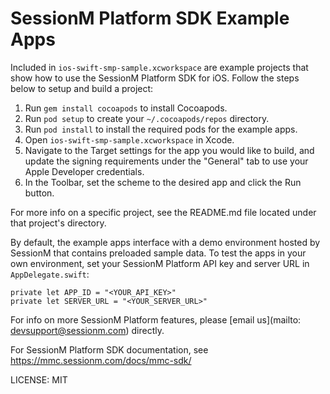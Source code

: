 SessionM Platform SDK Example Apps
==================================

Included in `ios-swift-smp-sample.xcworkspace` are example projects that show how to use the SessionM Platform SDK for iOS. Follow the steps below to setup and build a project:

1. Run `gem install cocoapods` to install Cocoapods.
2. Run `pod setup` to create your `~/.cocoapods/repos` directory.
3. Run `pod install` to install the required pods for the example apps.
4. Open `ios-swift-smp-sample.xcworkspace` in Xcode.
5. Navigate to the Target settings for the app you would like to build, and update the signing requirements under the "General" tab to use your Apple Developer credentials.
6. In the Toolbar, set the scheme to the desired app and click the Run button.

For more info on a specific project, see the README.md file located under that project's directory.

By default, the example apps interface with a demo environment hosted by SessionM that contains preloaded sample data. To test the apps in your own environment, set your SessionM Platform API key and server URL in `AppDelegate.swift`:

```
private let APP_ID = "<YOUR_API_KEY>"
private let SERVER_URL = "<YOUR_SERVER_URL>"
```

For info on more SessionM Platform features, please [email us](mailto: devsupport@sessionm.com) directly.

For SessionM Platform SDK documentation, see https://mmc.sessionm.com/docs/mmc-sdk/


LICENSE: MIT
